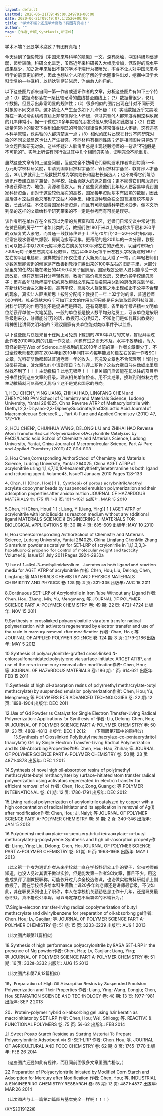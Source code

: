 ```yaml
---
layout: default
Lastmod: 2020-06-21T09:49:09.249791+00:00
date: 2020-06-21T09:49:07.172520+00:00
title: "学术不端？还是学术腐败？有图有真相！"
author: ""
tags: [作者,出版,Synthesis,新语丝]
---
```


学术不端？还是学术腐败？有图有真相！

今天读到了饶毅教授《中国未来与科学的隐患》一文，深有感触，中国科研基础薄弱，起步较晚，科研文化匮乏，虽然近年来科研投入大幅度增加，但取得的高水平成果很少，加之近年来层出不群的学术不端行为被曝光，不得不让人对中国未来与科学的前景更加担忧，因此也想从个人所能了解的学术圈事件出发，挖掘中国学术科学界的一些真相，以期达到惩前毖后，治病救人的目的。

以下这些图片都来自同一第一作者或通讯作者的文章，分析这些图片有如下三个特点：（1）数据点都落在一条比较光滑的曲线甚至直线上；（2）数据量很少，仅几个数据，但显示出非常明显的规律性；（3）很多相似的图片出现在针对不同研究对象的不同文章中。这不禁让人产生至少如下几点怀疑：（1）实验数据近乎完美地落在一条光滑曲线或直线上非常值得让人怀疑，做过实验的人都知道得到这种数据的几率非常小，据一个做过20多年实验的朋友说他从未得到如此数据；（2）在数据量非常小的情况下得到如此明显的可信的规律性也非常值得让人怀疑，这有违基本科学原理，做实验的人都清楚这一点；（3）相似的图片出现在针对不同研究对象的不同文章里这也让人产生疑惑，不同材料有相同性质？还是相同图片只是改了论文题目和研究对象。这些怀疑让人脑海里总是出现饶毅老师的一句话“不造假是不可能的”。实际上听说有同行做过其中几个相同的实验，证明完全不能重复。

虽然这些文章有如上这些问题，但这完全不妨碍它们帮助通讯作者拿到每篇3—5万元的学校科研奖励，申请到国家自然科学基金、省自然科学基金、教育部人才基金，30几岁就评上二级教授并成为学院院长和副校长候选人；也不妨碍它们帮助通讯作者建立德才兼备、对学校、社会贡献大的迷之自信；更不妨碍它们帮助通讯作者获得权力、地位、资源和高收入。有了这些资源他们比年轻人更容易申请到国家科研资金，而对于这些较低层次的高校，国家每年资助基本有固定的数额，因此最后基本这些资金又落到了这些人的手里。相信这种现象在全国普通高校不是少数，长此以往，不仅浪费国家科研资源，而且有可能阻碍科学技术进步，像本文所列举的这样的文章给科学研究带来的不一定是参考而有可能是误导。

该作者所在单位存在全校习以为常的贫民窟和富人区，老师们日常交谈中常说“我在贫民窟的房子***”诸如此类的话，教授们住180平米以上的电梯大平层和260平的双层复式大豪宅，而普通一线教师住建于上世纪70年代40—50平米的蜗居房，经常出现水管暖气爆裂、房间泡水等现象。更奇葩的是2011年的一次分房，教授们可以把手中以1200元每平米左右购买的130平米左右的房改房，以当时市场价7000元每平米左右卖给年轻教师，然后以3800元每平米左右买学校新建的190平左右的平层电梯房，这样教授们不仅住进了大新房而且大赚了一笔，而年轻教师们少数家里能资助的倾家荡产改善到教授们腾出来的100平左右的旧房子里，大部分家里穷的任然只能在老旧的40/50平房子里蜗居。国家规定公职人员只能享受一次房改房，但在这里只针对年轻教师，教授们高价卖房改房，又低价买学校建的房子；而有些年轻教师要学校的房改房就必须先无偿把原来分到的房改房交到学校。在新世纪社会主义新中国，高等学校，高层次人群聚集之地出现如此不公平不合理的现象，真实让人匪夷所思！按劳分配吗？教授们一年上32学时的课，普通老师320学时。社会贡献大吗？可如下论文的作用似乎只能是用来骗取国家科技资源，对科学研究的作用可能不是促进而是阻碍。还有奇葩事，省里每年都评精神文明单位给获评单位一大笔奖励，一般的单位都是按人数平均分给员工，可该单位是按职称级别来分，讲师能分1万的话，教授可以分到3万，不知他们是如何算出教授的精神要比讲师文明3倍的？建议国家有关单位能对类似事件予以监督。

以下这些图片仅是来自于在网上可免费下载到的2010年以后的文章，曾经拜读过此作者2010年以前的几篇一作文章，问题有过之而无不及，水平不敢恭维，令人奇怪的是在Web of Science上能找到的其2010年以前的第一作者文章很少了，不过全校老师都知道在2004年到2010年间其平均每年能发10篇左右的第一作者SCI文章，光科研奖励都超过普通老师一年的收入，何况没文章也不合常理啊！当时也没带研究生，没文章如何申请到项目？如何评上职称？这些文章目前在数据库里居然找不到了！！！主动撤稿？此地无银啊！！！相关部门应该能在其以往的项目申报书里找到这些文章的目录。建议相关单位检查。用不实成果，换取到利益权力后主动撤稿就可以高枕无忧吗？这不是党和国家的导向。

1, HOU CHEN?, YING LIANG, ZHIHAI HAO, LINGFANG CHEN and ZHENYONG PAN School of Chemistry and Materials Science, Ludong University, Yantai 264025, China Reverse ATRP of Methacrylonitrile with Diethyl 2,3-Dicyano-2,3-DiphenySuccinate/SmCl3/Lactic Acid Journal of Macromolecular ScienceR _ , Part A: Pure and Applied Chemistry (2010) 47, 172–176

2, HOU CHEN?, CHUNHUA WANG, DELONG LIU and ZHIHAI HAO Reverse Atom Transfer Radical Polymerization ofAcrylonitrile Catalyzed by FeCl3/Lactic Acid  School of Chemistry and Materials Science, Ludong University, Yantai, China  Journal of Macromolecular Science, Part A: Pure and Applied Chemistry (2010) 47, 804–808

3, Hou Chen,Corresponding AuthorSchool of Chemistry and Materials Science, Ludong University, Yantai 264025, China AGET ATRP of acrylonitrile using 1,1,4,7,10,10‐hexamethyltriethylenetetramine as both ligand and reducing agent. Volume48, Issue11 January 2010 Pages 128-133

4, Chen, H (Chen, Hou)[ 1 ] ; Synthesis of porous acrylonitrile/methyl acrylate copolymer beads by suspended emulsion polymerization and their adsorption properties after amidoximation JOURNAL OF HAZARDOUS MATERIALS 卷: 175 期: 1-3 页: 1014-1021 出版年: MAR 15 2010

5,Chen, H (Chen, Hou)[ 1 ] ; Liang, Y (Liang, Ying)[ 1 ] AGET ATRP of acrylonitrile with ionic liquids as reaction medium without any additional ligand MATERIALS SCIENCE & ENGINEERING C-MATERIALS FOR BIOLOGICAL APPLICATIONS 卷: 30 期: 4 页: 605-609 出版年: MAY 10 2010

6, Hou ChenCorresponding AuthorSchool of Chemistry and Materials Science, Ludong University, Yantai 264025, China Lingfang ChenMin Zhang S  amarium powder as catalyst for SET‐LRP of acrylonitrile in 1,1,1,3,3,3‐hexafluoro‐2 propanol for control of molecular weight and tacticity Volume49, Issue131 July 2011 Pages 2924-2930a

7,Use of 1-alkyl-3-methylimidazolium L-lactates as both ligand and reaction media for AGET ATRP of acrylonitrile 作者: Chen, Hou; Liu, Delong; Chen, Lingfang; 等.MATERIALS CHEMISTRY AND PHYSICS MATERIALS CHEMISTRY AND PHYSICS   卷: 128   期: 3   页: 331-335   出版年: AUG 15 2011

8,Continuous SET-LRP of Acrylonitrile in Iron Tube Without any Ligand 作者: Chen, Hou; Zhang, Min; Yu, Mengmeng; 等.JOURNAL OF POLYMER SCIENCE PART A-POLYMER CHEMISTRY   卷: 49   期: 22   页: 4721-4724   出版年: NOV 15 2011

9,Synthesis of crosslinked polyacrylonitrile via atom transfer radical polymerization with activators regenerated by electron transfer and use of the resin in mercury removal after modification 作者: Chen, Hou; 等. JOURNAL OF APPLIED POLYMER SCIENCE   卷: 124   期: 3   页: 2179-2186   出版年: MAY 5 2012

10.Synthesis of polyacrylonitrile-grafted cross-linked N-chlorosulfonamidated polystyrene via surface-initiated ARGET ATRP, and use of the resin in mercury removal after modification作者:  Chen, Hou; 等.JOURNAL OF HAZARDOUS MATERIALS  卷: 186   期: 1   页: 614-621   出版年: FEB 15 2011

11.Synthesis of high oil-absorption resins of poly(methyl methacrylate-butyl methacrylate) by suspended emulsion polymerization作者:  Chen, Hou; Yu, Mengmeng; 等.POLYMERS FOR ADVANCED TECHNOLOGIES   卷: 22   期: 12   页: 1898-1904   出版年: DEC 2011

12.Use of Gd Powder as Catalyst for Single Electron Transfer-Living Radical Polymerization: Applications for Synthesis of  作者: Liu, Delong; Chen, Hou; 等.JOURNAL OF POLYMER SCIENCE PART A-POLYMER CHEMISTRY   卷: 50   期: 23   页: 4809-4813   出版年: DEC 1 2012　　（下图跟第7篇中的图相似）                                                                                                                                       　　13.Synthesis of Crosslinked Poly(butyl methacrylate-co-pentaerythritol triacrylate) Gel by Single Electron Transfer-Living Radical Polymerization and Its Oil-Absorbing Properties作者:  Chen, Hou; Hao, Zhihai; 等.JOURNAL OF POLYMER SCIENCE PART A-POLYMER CHEMISTRY   卷: 50   期: 23   页: 4871-4878   出版年: DEC 1 2012

14.Synthesis of novel high oil-absorption resins of poly(methyl methacrylate-butyl methacrylate) by surface-initiated atom transfer radical polymerization using activators regenerated by electron transfer for efficient removal of oil 作者:  Chen, Hou; Zong, Guangxi; 等.POLYMER INTERNATIONAL   卷: 61   期: 12   页: 1786-1791   出版年: DEC 2012

15.Living radical polymerization of acrylonitrile catalyzed by copper with a high concentration of radical initiator and its application in removal of Ag(I) after modification作者:  Chen, Hou; Ji, Naiyi; 等.JOURNAL OF POLYMER SCIENCE PART A-POLYMER CHEMISTRY   卷: 51   期: 2   页: 340-346   出版年: JAN 15 2013

16.Poly(methyl methacrylate-co-pentaerythritol tetraacrylate-co-butyl methacrylate)-g-polystyrene: Synthesis and high oil-absorption property作者: Liang, Ying; Liu, Delong; Chen, HouJOURNAL OF POLYMER SCIENCE PART A-POLYMER CHEMISTRY   卷: 51   期: 9   页: 1963-1968   出版年: MAY 1 2013

（此文第一作者为通讯作者从来学校就一直在学校科研处工作的妻子，全校老师都知道，也没人见过其妻子做过实验，但是能发第一作者SCI文章，而且不少，用这些成果评了副教授职称，可能仅开过几次全校选修课，也没做实验搞科研就评上副教授了，而在学校很多给本科生满勤上课20多年的老师还是讲师最低级，不仅如此，其在职员系列也上了职称，本人在学校机关勤勤恳恳工作十几年，还是职员最低职级，真不能说公平啊。可以确定存在不当署名的不端行为。）

17.Single-electron transfer-living radical copolymerization of butyl methacrylate and divinylbenzene for preparation of oil-absorbing gel作者:  Chen, Hou; Lv, Gaojian; 等.JOURNAL OF POLYMER SCIENCE PART A-POLYMER CHEMISTRY   卷: 51   期: 15   页: 3233-3239   出版年: AUG 1 2013

（此文图片跟第11篇相似）

18.Synthesis of high performance polyacrylonitrile by RASA SET-LRP in the presence of Mg powder作者: Chen, Hou; Lv, Gaojian; Liang, Ying; 等.JOURNAL OF POLYMER SCIENCE PART A-POLYMER CHEMISTRY   卷: 51   期: 16   页: 3328-3332   出版年: AUG 15 2013

（此文图片和第7,8,12篇相似）

19，Preparation of High Oil Absorption Resins by Suspended Emulsion Polymerization and Their Properties 作者: Liang, Ying; Wang, Dongju; Chen, Hou SEPARATION SCIENCE AND TECHNOLOGY   卷: 48   期: 13   页: 1977-1981   出版年: SEP 2 2013

20．Protein-polymer hybrid oil-absorbing gel using hair keratin as macroinitiator by SET-LRP 作者:  Chen, Hou; Wei, Shilong; 等. REACTIVE & FUNCTIONAL POLYMERS   卷: 75   页: 56-62   出版年: FEB 2014

21.Sweet Potato Starch Residue as Starting Material To Prepare Polyacrylonitrile Adsorbent via SI-SET-LRP 作者:  Chen, Hou; 等. JOURNAL OF AGRICULTURAL AND FOOD CHEMISTRY   卷: 62   期: 8   页: 1765-1770   出版年: FEB 26 2014

（这些图片还是如此有规律，而且同前面很多文章里图片相似。）

22.Preparation of Polyacrylonitrile Initiated by Modified Corn Starch and Adsorption for Mercury after Modification 作者:  Chen, Hou; 等. INDUSTRIAL & ENGINEERING CHEMISTRY RESEARCH   卷: 53   期: 12   页: 4871-4877   出版年: MAR 26 2014

（此文图片与上一篇第21篇图片基本完全一样啊！！！）

(XYS20191228)

